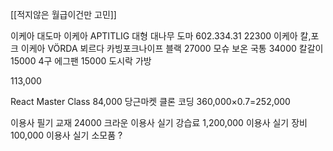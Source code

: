 [[적지않은 월급이건만 고민]]

이케아 대도마
이케아 APTITLIG 대형 대나무 도마 602.334.31
22300
이케아 칼,포크 
이케아 VÖRDA 뵈르다 카빙포크나이프 블랙
27000
모슈 보온 국통
34000
칼갈이
15000
4구 에그팬
15000
도시락 가방

113,000

React Master Class 84,000
당근마켓 클론 코딩 360,000×0.7=252,000

이용사 필기 교재 24000 크라운
이용사 실기 강습료 1,200,000
이용사 실기 장비 100,000
이용사 실기 소모품 ?
